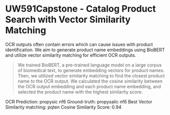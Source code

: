 # UW591Capstone - Catalog Product Search with Vector Similarity Matching

OCR outputs often contain errors which can cause issues with product identification. We aim to generate product name embeddings using BioBERT and utilize vector similarity matching for efficient OCR outputs.

> We trained BioBERT, a pre-trained language model on a large corpus of biomedical text, to generate embedding vectors for product names. Then, we utilized vector similarity matching to find the closest product name to the OCR output. We calculated the cosine similarity between the OCR output embedding and each product name embedding, and selected the product name with the highest similarity score.


OCR Prediction: propysic nf6
Ground-truth: propysalic nf6
Best Vector Similarity matching:  pqten
Cosine Similarity Score: 0.94
